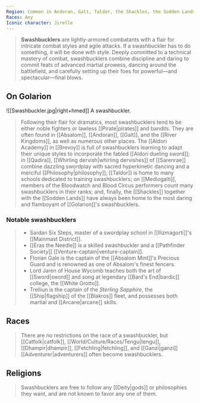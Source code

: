 ```yaml
---
Region: Common in Andoran, Galt, Taldor, the Shackles, the Sodden Lands, Mediogalti Island, and the River Kingdoms
Races: Any
Iconic character: Jirelle
---
```


> **Swashbucklers** are lightly-armored combatants with a flair for intricate combat styles and agile attacks. If a swashbuckler has to do something, it will be done with style. Deeply committed to a technical mastery of combat, swashbucklers combine discipline and daring to commit feats of advanced martial prowess, dancing around the battlefield, and carefully setting up their foes for powerful—and spectacular—final blows.



## On Golarion

![[Swashbuckler.jpg|right+hmed]] 
 A swashbuckler.
> Following their flair for dramatics, most swashbucklers tend to be either noble fighters or lawless [[Pirate|pirates]] and bandits. They are often found in [[Absalom]], [[Andoran]], [[Galt]], and the [[River Kingdoms]], as well as numerous other places. The [[Aldori Academy]] in [[Brevoy]] is full of swashbucklers learning to adapt their unique styles to incorporate the fabled [[Aldori dueling sword]]; in [[Qadira]], [[Whirling dervish|whirling dervishes]] of [[Sarenrae]] combine dazzling swordplay with sacred hyperkinetic dancing and a merciful [[Philosophy|philosophy]]; [[Taldor]] is home to many schools dedicated to training swashbucklers; on [[Mediogalti]], members of the Bloodwatch and Blood Circus performers count many swashbucklers in their ranks; and, finally, the [[Shackles]] together with the [[Sodden Lands]] have always been home to the most daring and flamboyant of [[Golarion]]'s swashbucklers.


### Notable swashbucklers

> - Sardan Six Steps, master of a swordplay school in [[Ilizmagorti]]'s [[Mainmast District]].
> - [[Eras the Needle]] is a skilled swashbuckler and a [[Pathfinder Society]] [[Venture-captain|venture-captain]].
> - Florian Gale is the captain of the [[Absalom Mint]]'s Precious Guard and is renowned as one of Absalom's finest fencers.
> - Lord Jaren of House Wycomb teaches both the art of [[Sword|sword]] and song at legendary [[Bard's End|bardic]] college, the [[White Grotto]].
> - Trelliun is the captain of the *Sterling Sapphire*, the [[Ship|flagship]] of the [[Blakros]] fleet, and possesses both martial and [[Arcane|arcane]] skills.

## Races

> There are no restrictions on the race of a swashbuckler, but [[Catfolk|catfolk]], [[World/Culture/Races/Tengu|tengu]], [[Dhampir|dhampir]], [[Fetchling|fetchling]], and [[Ganzi|ganzi]] [[Adventurer|adventurers]] often become swashbucklers.


## Religions

> Swashbucklers are free to follow any [[Deity|gods]] or philosophies they want, and are not known to favor any one of them.








